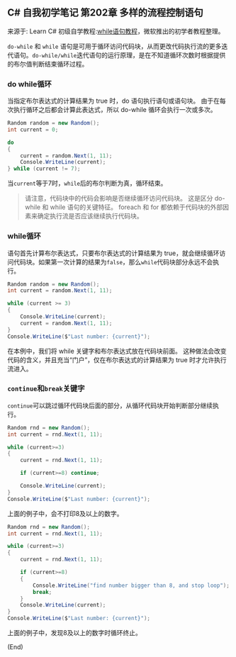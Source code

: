 ## C# 自我初学笔记 第202章  多样的流程控制语句

来源于: Learn C# 初级自学教程:[while语句教程](https://learn.microsoft.com/zh-cn/training/modules/csharp-do-while/)，微软推出的初学者教程整理。

`do-while` 和 `while` 语句是可用于循环访问代码块，从而更改代码执行流的更多迭代语句。`do-while/while`迭代语句的运行原理，是在不知道循环次数时根据提供的布尔值判断结束循环过程。

### do while循环

当指定布尔表达式的计算结果为 true 时，do 语句执行语句或语句块。 由于在每次执行循环之后都会计算此表达式，所以 do-while 循环会执行一次或多次。

```c#
Random random = new Random();
int current = 0;

do
{
    current = random.Next(1, 11);
    Console.WriteLine(current);
} while (current != 7);
```
当`current`等于7时，`while`后的布尔判断为真，循环结束。
>请注意，代码块中的代码会影响是否继续循环访问代码块。 这是区分 do-while 和 while 语句的关键特征。 foreach 和 for 都依赖于代码块的外部因素来确定执行流是否应该继续执行代码块。

### while循环

语句首先计算布尔表达式，只要布尔表达式的计算结果为 true，就会继续循环访问代码块。如果第一次计算的结果为`false`，那么`while`代码块部分永远不会执行。

```c#
Random random = new Random();
int current = random.Next(1, 11);

while (current >= 3)
{
    Console.WriteLine(current);
    current = random.Next(1, 11);
}
Console.WriteLine($"Last number: {current}");
```
在本例中，我们将 while 关键字和布尔表达式放在代码块前面。 这种做法会改变代码的含义，并且充当“门户”，仅在布尔表达式的计算结果为 true 时才允许执行流进入。

### `continue`和`break`关键字

`continue`可以跳过循环代码块后面的部分，从循环代码块开始判断部分继续执行。

```c#
Random rnd = new Random();
int current = rnd.Next(1, 11);

while (current>=3)
{
    current = rnd.Next(1, 11);

    if (current>=8) continue;

    Console.WriteLine(current);
}
Console.WriteLine($"Last number: {current}");

```
上面的例子中，会不打印8及以上的数字。


```c#
Random rnd = new Random();
int current = rnd.Next(1, 11);

while (current>=3)
{
    current = rnd.Next(1, 11);

    if (current>=8) 
    {
        Console.WriteLine("find number bigger than 8, and stop loop");
        break;
    }
    Console.WriteLine(current);
}
Console.WriteLine($"Last number: {current}");

```

上面的例子中，发现8及以上的数字时循环终止。

(End)
